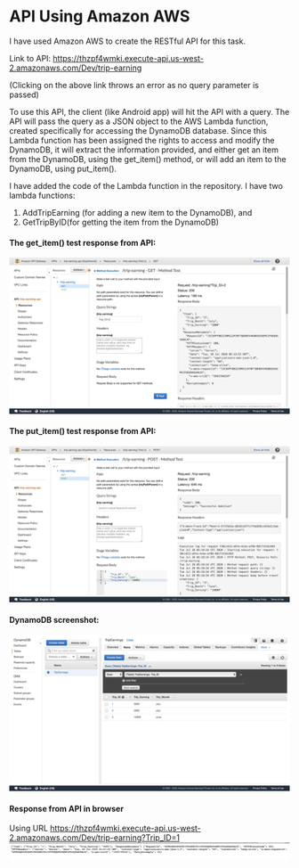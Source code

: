 # API Using Amazon AWS

I have used Amazon AWS to create the RESTful API for this task.

Link to API: https://thzpf4wmki.execute-api.us-west-2.amazonaws.com/Dev/trip-earning

(Clicking on the above link throws an error as no query parameter is passed)

To use this API, the client (like Android app) will hit the API with a query. The API will pass the query as a JSON object to the AWS Lambda function, created specifically for accessing the DynamoDB database. Since this Lambda function has been assigned the rights to access and modify the DynamoDB, it will extract the information provided, and either get an item from the DynamoDB, using the get_item() method, or will add an item to the DynamoDB, using put_item().

I have added the code of the Lambda function in the repository. I have two lambda functions: 
1. AddTripEarning (for adding a new item to the DynamoDB), and 
2. GetTripByID(for getting the item from the DynamoDB)

#### The get_item() test response from API:
![](https://github.com/navgarg/UI_App_API/blob/master/Images/Screenshot%202020-07-28%20at%2010.44.19%20AM.png)
#### The put_item() test response from API:
![](https://github.com/navgarg/UI_App_API/blob/master/Images/Screenshot%202020-07-28%20at%2010.48.50%20AM.png)
#### DynamoDB screenshot:
![](https://github.com/navgarg/UI_App_API/blob/master/Images/Screenshot%202020-07-28%20at%2010.51.11%20AM.png)
#### Response from API in browser 
Using URL https://thzpf4wmki.execute-api.us-west-2.amazonaws.com/Dev/trip-earning?Trip_ID=1
![](https://github.com/navgarg/UI_App_API/blob/master/Images/Screenshot%202020-07-28%20at%2010.58.31%20AM.png)
